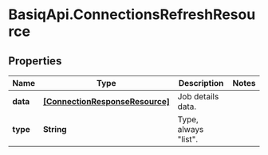 # BasiqApi.ConnectionsRefreshResource

## Properties
Name | Type | Description | Notes
------------ | ------------- | ------------- | -------------
**data** | [**[ConnectionResponseResource]**](ConnectionResponseResource.md) | Job details data. | 
**type** | **String** | Type, always \"list\". | 


